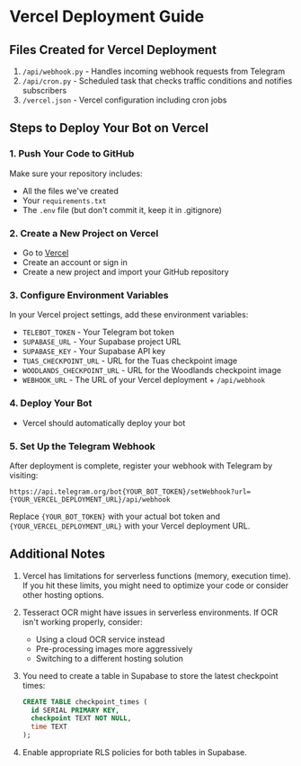 # Vercel Deployment Guide

## Files Created for Vercel Deployment

1. `/api/webhook.py` - Handles incoming webhook requests from Telegram
2. `/api/cron.py` - Scheduled task that checks traffic conditions and notifies subscribers
3. `/vercel.json` - Vercel configuration including cron jobs

## Steps to Deploy Your Bot on Vercel

### 1. Push Your Code to GitHub

Make sure your repository includes:
- All the files we've created
- Your `requirements.txt`
- The `.env` file (but don't commit it, keep it in .gitignore)

### 2. Create a New Project on Vercel

- Go to [Vercel](https://vercel.com/)
- Create an account or sign in
- Create a new project and import your GitHub repository

### 3. Configure Environment Variables

In your Vercel project settings, add these environment variables:

- `TELEBOT_TOKEN` - Your Telegram bot token
- `SUPABASE_URL` - Your Supabase project URL
- `SUPABASE_KEY` - Your Supabase API key
- `TUAS_CHECKPOINT_URL` - URL for the Tuas checkpoint image
- `WOODLANDS_CHECKPOINT_URL` - URL for the Woodlands checkpoint image 
- `WEBHOOK_URL` - The URL of your Vercel deployment + `/api/webhook`

### 4. Deploy Your Bot

- Vercel should automatically deploy your bot

### 5. Set Up the Telegram Webhook

After deployment is complete, register your webhook with Telegram by visiting:

```
https://api.telegram.org/bot{YOUR_BOT_TOKEN}/setWebhook?url={YOUR_VERCEL_DEPLOYMENT_URL}/api/webhook
```

Replace `{YOUR_BOT_TOKEN}` with your actual bot token and `{YOUR_VERCEL_DEPLOYMENT_URL}` with your Vercel deployment URL.

## Additional Notes

1. Vercel has limitations for serverless functions (memory, execution time). If you hit these limits, you might need to optimize your code or consider other hosting options.

2. Tesseract OCR might have issues in serverless environments. If OCR isn't working properly, consider:
   - Using a cloud OCR service instead
   - Pre-processing images more aggressively 
   - Switching to a different hosting solution

3. You need to create a table in Supabase to store the latest checkpoint times:
   ```sql
   CREATE TABLE checkpoint_times (
     id SERIAL PRIMARY KEY,
     checkpoint TEXT NOT NULL,
     time TEXT
   );
   ```

4. Enable appropriate RLS policies for both tables in Supabase.
